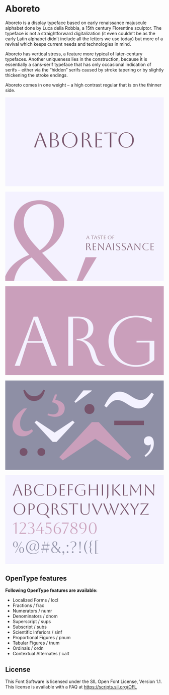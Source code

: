 # Aboreto

Aboreto is a display typeface based on early renaissance majuscule alphabet done by Luca della Robbia, a 15th century Florentine sculptor. The typeface is not a straightforward digitalization (it even couldn’t be as the early Latin alphabet didn’t include all the letters we use today) but more of a revival which keeps current needs and technologies in mind.

Aboreto has vertical stress, a feature more typical of later-century typefaces. Another uniqueness lies in the construction, because it is essentially a sans-serif typeface that has only occasional indication of serifs – either via the “hidden” serifs caused by stroke tapering or by slightly thickening the stroke endings.

Aboreto comes in one weight – a high contrast regular that is on the thinner side.

![img1](documentation/Aboreto_Specimen_1.png)

![img2](documentation/Aboreto_Specimen_2.png)

![img3](documentation/Aboreto_Specimen_3.png)

![img4](documentation/Aboreto_Specimen_4.png)

![img5](documentation/Aboreto_Specimen_5.png)


## OpenType features

**Following OpenType features are available:**

- Localized Forms / locl
- Fractions / frac
- Numerators / numr
- Denominators / dnom
- Superscript / sups
- Subscript / subs
- Scientific Inferiors / sinf
- Proportional Figures / pnum
- Tabular Figures / tnum
- Ordinals / ordn
- Contextual Alternates / calt

## License

This Font Software is licensed under the SIL Open Font License, Version 1.1. This license is available with a FAQ at https://scripts.sil.org/OFL
